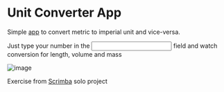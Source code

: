 # Unit Converter App

Simple [app](https://lambent-lamington-b3e552.netlify.app/) to convert metric to imperial unit and vice-versa.

Just type your number in the <input> field and watch conversion for length, volume and mass

![image](https://github.com/Fvolante/unit_converter/assets/82406872/78d4b7cd-8c63-4488-907e-3f1ef28a9d4f)

Exercise from [Scrimba](https://scrimba.com/) solo project

